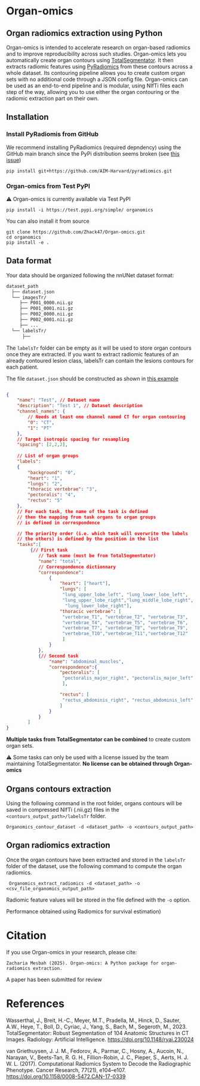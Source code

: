 # Organ-omics

## Organ radiomics extraction using Python
Organ-omics is intended to accelerate research on organ-based radiomics and to improve reproducibility across such studies.
Organ-omics lets you automatically create organ contours using [TotalSegmentator](https://github.com/wasserth/TotalSegmentator). It then extracts radiomic features using [PyRadiomics](https://github.com/AIM-Harvard/pyradiomics/) from these contours across a whole dataset. Its contouring pipeline allows you to create custom organ sets with no additional code through a JSON config file. Organ-omics can be used as an end-to-end pipeline and is modular, using NIfTi files each step of the way, allowing you to use either the organ contouring or the radiomic extraction part on their own.

## Installation

### Install PyRadiomis from GitHub

We recommend installing PyRadiomics (required depndency) using the GitHub main branch since the PyPi distribution seems broken (see [this issue](https://github.com/AIM-Harvard/pyradiomics/issues/900))

`pip install git+https://github.com/AIM-Harvard/pyradiomics.git`

### Organ-omics from Test PyPI

⚠️ Organ-omics is currently available via Test PyPI

`pip install -i https://test.pypi.org/simple/ organomics`

You can also install it from source

```
git clone https://github.com/Zhack47/Organ-omics.git
cd organomics
pip install -e .
```

## Data format

Your data should be organized following the nnUNet dataset format:

```bash
dataset_path
  ├── dataset.json
  └── imagesTr/
     ├── P001_0000.nii.gz
     ├── P001_0001.nii.gz
     ├── P002_0000.nii.gz
     ├── P002_0001.nii.gz
     ├── ...
  └── labelsTr/ 
      ├── 
```

The `labelsTr` folder can be empty as it will be used to store organ contours once they are extracted. If you want to extract radiomic features of an already contoured lesion class, labelsTr can contain the lesions contours for each patient.

 

The file `dataset.json` should be constructed as shown in [this example](https://raw.githubusercontent.com/Zhack47/Organ-omics/refs/heads/main/data/Dataset001_Test/dataset.json)

```json

{
    "name": "Test", // Dataset name
    "description": "Test 1", // Dataset description
    "channel_names": {
        // Needs at least one channel named CT for organ contouring
        "0": "CT", 
        "1": "PT"
    },
    // Target isotropic spacing for resampling
    "spacing": [2,2,2],
    
    // List of organ groups
    "labels":
    {
        "background": "0",
        "heart": "1",
        "lungs": "2",
        "thoracic vertebrae": "3",
        "pectoralis": "4",
        "rectus": "5"
    },
    // For each task, the name of the task is defined
    // then the mapping from task organs to organ groups
    // is defined in correspondence

    // The priority order (i.e. which task will overwrite the labels 
    // the others) is defined by the position in the list
    "tasks":[
         {// First task
            // Task name (must be from TotalSegmentator)
            "name": "total",
            // Correspondence dictionnary
            "correspondence":
                {
                    "heart": ["heart"],
                    "lungs": [
                     "lung_upper_lobe_left", "lung_lower_lobe_left",
                     "lung_upper_lobe_right","lung_middle_lobe_right",
                      "lung_lower_lobe_right"],
                    "thoracic vertebrae": [
                     "vertebrae_T1", "vertebrae_T2", "vertebrae_T3",
                     "vertebrae_T4", "vertebrae_T5", "vertebrae_T6",
                     "vertebrae_T7", "vertebrae_T8", "vertebrae_T9",
                     "vertebrae_T10","vertebrae_T11","vertebrae_T12"
                     ]
                }
            },
            {// Second task
                "name": "abdominal_muscles", 
                "correspondence":{
                    "pectoralis": [
                     "pectoralis_major_right", "pectoralis_major_left"
                     ],

                    "rectus": [
                     "rectus_abdominis_right", "rectus_abdominis_left"
                    ]
                }
            }
        ]
}

```

**Multiple tasks from TotalSegmentator can be combined** to create custom organ sets.

⚠️ Some tasks can only be used with a license issued by the team maintaining TotalSegmentator. **No license can be obtained through Organ-omics**

## Organs contours extraction

Using the following command in the root folder, organs contours will be saved in compressed NIfTi (.nii.gz) files  in the `<contours_output_path>/labelsTr` folder.

```Organomics_contour_dataset -d <dataset_path> -o <contours_output_path>```

## Organ radiomics extraction

Once the organ contours have been extracted and stored in the `labelsTr` folder of the dataset, use the following command to compute the organ radiomics.

``` Organomics_extract_radiomics -d <dataset_path> -o <csv_file_organomics_output_path>```

Radiomic feature values will be stored in the file defined with the `-o` option.



[//]: <> (## Results on the HECKTOR22 dataset)

[//]: <> (![Performance using Organ-omics for survival estimation]data/imgs/Organomics_performance.png)
[//]: <> (Performance obtained using Organ-omics for survival estimation)

[//]: <> (![Performance using Radiomics for survival estimation]data/imgs/Radiomics_performance.png)
Performance obtained using Radiomics for survival estimation)


# Citation

If you use Organ-omics in your research, please cite:

```
Zacharia Mesbah (2025). Organ-omics: A Python package for organ-radiomics extraction.
```

A paper has been submitted for review

# References

Wasserthal, J., Breit, H.-C., Meyer, M.T., Pradella, M., Hinck, D., Sauter, A.W., Heye, T., Boll, D., Cyriac, J., Yang, S., Bach, M., Segeroth, M., 2023. TotalSegmentator: Robust Segmentation of 104 Anatomic Structures in CT Images. Radiology: Artificial Intelligence. https://doi.org/10.1148/ryai.230024

van Griethuysen, J. J. M., Fedorov, A., Parmar, C., Hosny, A., Aucoin, N., Narayan, V., Beets-Tan, R. G. H., Fillion-Robin, J. C., Pieper, S., Aerts, H. J. W. L. (2017). Computational Radiomics System to Decode the Radiographic Phenotype. Cancer Research, 77(21), e104–e107. https://doi.org/10.1158/0008-5472.CAN-17-0339